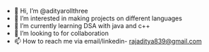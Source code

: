 - 👋 Hi, I’m @adityarollthree
- 👀 I’m interested in making projects on different languages
- 🌱 I’m currently learning DSA with java and c++
- 💞️ I’m looking to for collaboration
- 📫 How to reach me via email/linkedin- rajaditya839@gmail.com

<!---
adityarollthree/adityarollthree is a ✨ special ✨ repository because its `README.md` (this file) appears on your GitHub profile.
You can click the Preview link to take a look at your changes.
--->
